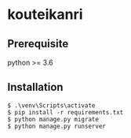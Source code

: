 # kouteikanri

## Prerequisite

python >= 3.6

## Installation

```
$ .\venv\Scripts\activate
$ pip install -r requirements.txt
$ python manage.py migrate
$ python manage.py runserver
```
